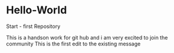 Hello-World
===========

Start - first Repository

This is a handson work for git hub and i am very excited to join the community
This is the first edit to the existing message
